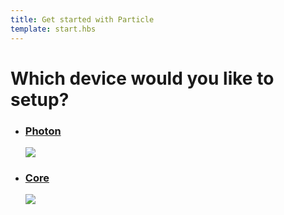 ```yaml
---
title: Get started with Particle
template: start.hbs
---
```


<h1 class="choose-device-header">Which device would you like to setup?</h1>

<ul class="devices">
  <a href="/guide/photon/start">
    <li class="device" id="photon">
      <h3>Photon</h3>
      <img src="assets/images/photon-new.jpg"/>
    </li>
  </a>
  <a href="/guide/core/start">
    <li class="device">
      <h3>Core</h3>
      <img src="assets/images/core.png"/>
    </li>
  </a>
</ul>
